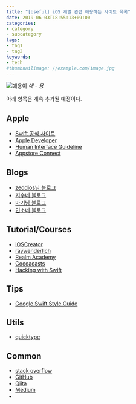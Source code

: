 ```yaml
---
title: "[Useful] iOS 개발 관련 애용하는 사이트 목록"
date: 2019-06-03T18:55:13+09:00
categories:
- category
- subcategory
tags:
- tag1
- tag2
keywords:
- tech
#thumbnailImage: //example.com/image.jpg
---
```

![애용이](/res/img/useful/ayong.jpeg) *애 - 용*

아래 항목은 계속 추가될 예정이다.

## Apple
- [Swift 공식 사이트](https://swift.org)
- [Apple Developer](https://developer.apple.com/develop/)
- [Human Interface Guideline](https://developer.apple.com/ios/human-interface-guidelines/)
- [Appstore Connect](https://appstoreconnect.apple.com)

## Blogs
- [zeddios님 블로그](https://zeddios.tistory.com)
- [지수네 블로그](https://blog.jisoo.net)
- [마기님 블로그](https://magi82.github.io)
- [민소네 블로그](http://minsone.github.io)

## Tutorial/Courses
- [iOSCreator](https://www.ioscreator.com)
- [raywenderlich](https://www.raywenderlich.com/ios)
- [Realm Academy](https://academy.realm.io/kr/section/apple/)
- [Cocoacasts](https://cocoacasts.com)
- [Hacking with Swift](https://www.hackingwithswift.com)

## Tips
- [Google Swift Style Guide](https://google.github.io/swift/)

## Utils
- [quicktype](https://quicktype.io)

## Common
- [stack overflow](https://stackoverflow.com)
- [GitHub](https://github.com)
- [Qiita](https://qiita.com)
- [Medium](https://medium.com)
-